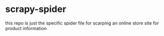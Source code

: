 # scrapy-spider

this repo is just the specific spider file for scarping an online store site for product information
